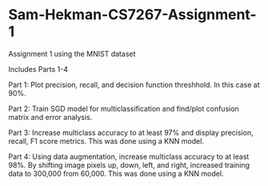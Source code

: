 # Sam-Hekman-CS7267-Assignment-1
Assignment 1 using the MNIST dataset

Includes Parts 1-4

Part 1: Plot precision, recall, and decision function threshhold. In this case at 90%.

Part 2: Train SGD model for multiclassification and find/plot confusion matrix and error analysis.

Part 3: Increase multiclass accuracy to at least 97% and display precision, recall, F1 score metrics. 
        This was done using a KNN model.

Part 4: Using data augmentation, increase multiclass accuracy to at least 98%.
        By shifting image pixels up, down, left, and right, increased training data to 300,000 from 60,000.
        This was done using a KNN model.
